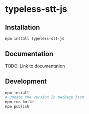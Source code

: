 # typeless-stt-js

## Installation

```bash
npm install typeless-stt-js
```

## Documentation

TODO: Link to documentation

## Development

```bash
npm install
# Update the version in package.json
npm run build
npm publish
```
